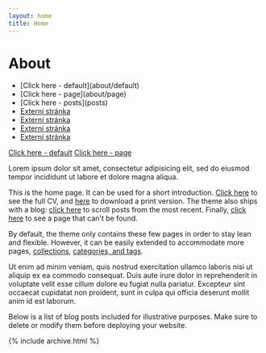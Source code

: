 ```yaml
---
layout: home
title: Home
---
```


# About


<ul>
    <li>[Click here - default](about/default)</li>
    <li>[Click here - page](about/page)</li>
    <li>[Click here - posts](posts)</li>
    <li><a href="{{ site.baseurl }}/about/default.md" target="_blank">Externí stránka</a></li>
    <li><a href="{{ site.baseurl }}/about/default" target="_blank">Externí stránka</a></li>
    <li><a href="{{ site.baseurl }}/about/default.html" target="_blank">Externí stránka</a></li>
    <li><a href="https://www.google.com" target="_blank">Externí stránka</a></li>
</ul>


[Click here - default](about/default)
[Click here - page](about/page)

Lorem ipsum dolor sit amet, consectetur adipisicing elit, sed do eiusmod tempor incididunt ut labore et dolore magna aliqua.

This is the home page. It can be used for a short introduction. [Click here](cv) to see the full CV, and [here](assets/files/cv.pdf) to download a print version. The theme also ships with a blog: [click here](posts) to scroll posts from the most recent. Finally, [click here](404) to see a page that can't be found.

By default, the theme only contains these few pages in order to stay lean and flexible. However, it can be easily extended to accommodate more pages, [collections](https://jekyllrb.com/docs/collections/), [categories, and tags](https://jekyllrb.com/docs/posts/#tags-and-categories).

Ut enim ad minim veniam, quis nostrud exercitation ullamco laboris nisi ut aliquip ex ea commodo consequat. Duis aute irure dolor in reprehenderit in voluptate velit esse cillum dolore eu fugiat nulla pariatur. Excepteur sint occaecat cupidatat non proident, sunt in culpa qui officia deserunt mollit anim id est laborum.

Below is a list of blog posts included for illustrative purposes. Make sure to delete or modify them before deploying your website.

{% include archive.html %}
